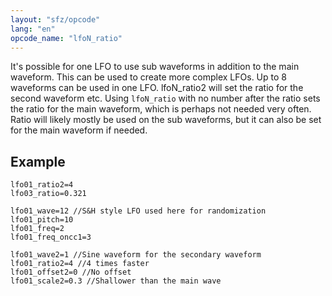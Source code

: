 ```yaml
---
layout: "sfz/opcode"
lang: "en"
opcode_name: "lfoN_ratio"
---
```

It's possible for one LFO to use sub waveforms in addition to the main waveform.
This can be used to create more complex LFOs.
Up to 8 waveforms can be used in one LFO.
lfoN_ratio2 will set the ratio for the second waveform etc.
Using `lfoN_ratio` with no number after the ratio sets the ratio
for the main waveform, which is perhaps not needed very often.
Ratio will likely mostly be used on the sub waveforms,
but it can also be set for the main waveform if needed.

## Example

```
lfo01_ratio2=4
lfo03_ratio=0.321
```

```
lfo01_wave=12 //S&H style LFO used here for randomization
lfo01_pitch=10
lfo01_freq=2
lfo01_freq_oncc1=3

lfo01_wave2=1 //Sine waveform for the secondary waveform
lfo01_ratio2=4 //4 times faster
lfo01_offset2=0 //No offset
lfo01_scale2=0.3 //Shallower than the main wave
```
